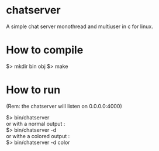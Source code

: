 chatserver
==========

A simple chat server monothread and multiuser in c for linux.

How to compile
==============

$> mkdir bin obj
$> make

How to run
==========

(Rem: the chatserver will listen on 0.0.0.0:4000)

  $> bin/chatserver <br/>
or with a normal output :<br/>
  $> bin/chatserver -d <br/>
or withe a colored output :<br/>
  $> bin/chatserver -d color
